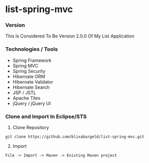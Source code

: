 list-spring-mvc
===============

### Version

This Is Considered To Be Version 2.0.0 Of My List Application

### Technologies / Tools

<ul>
<li>Spring Framework</li>
<li>Spring MVC</li>
<li>Spring Security</li>
<li>Hibernate ORM</li>
<li>Hibernate Validator</li>
<li>Hibernate Search</li>
<li>JSP / JSTL</li>
<li>Apache Tiles</li>
<li>jQuery / jQuery UI</li>
</ul>

### Clone and Import In Eclipse/STS

1) Clone Repository
```
git clone https://github.com/blixabargeld/list-spring-mvc.git
```
2) Import
```
File -> Import -> Maven -> Existing Maven project
